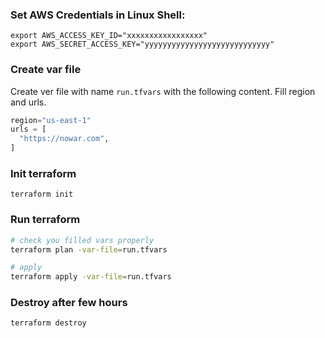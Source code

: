 ### Set AWS Credentials in Linux Shell:
```
export AWS_ACCESS_KEY_ID="xxxxxxxxxxxxxxxxx"
export AWS_SECRET_ACCESS_KEY="yyyyyyyyyyyyyyyyyyyyyyyyyyyy"
```

### Create var file
Create ver file with name `run.tfvars` with the following content.
Fill region and urls.
```terraform
region="us-east-1"
urls = [
  "https://nowar.com",
]
```

### Init terraform
```
terraform init
```

### Run terraform
```bash
# check you filled vars properly
terraform plan -var-file=run.tfvars

# apply
terraform apply -var-file=run.tfvars
```

### Destroy after few hours
```
terraform destroy
```